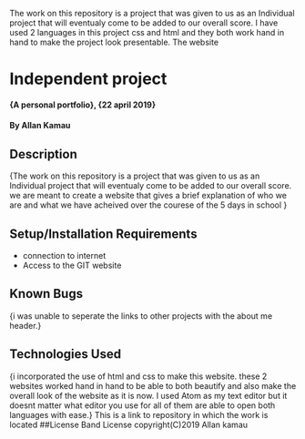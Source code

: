 The work on this repository is a project that was given to us as an Individual project that will eventualy come to be added to our overall score. 
I have used 2 languages in this project css and html and they both work hand in hand to make the project look presentable.
The website 

# Independent project
#### {A personal portfolio}, {22 april 2019}
#### By **Allan Kamau**
## Description
{The work on this repository is a project that was given to us as an Individual project that will eventualy come to be added to our overall score. we are meant to create a website that gives a brief explanation of who we are and what we have acheived over the courese of the 5 days in school }
## Setup/Installation Requirements
* connection to internet 
* Access to the GIT website
## Known Bugs
{i was unable to seperate the links to other projects with the about me header.}
## Technologies Used
{i incorporated the use of html and css to make this website. these 2 websites worked hand in hand to be able to both beautify and also make the overall look of the website as it is now. I used Atom as my text editor but it doesnt matter what editor you use for all of them are able to open both languages with ease.}
This is a link to repository in which the work is located 
##License
Band License copyright(C)2019 Allan kamau
  
